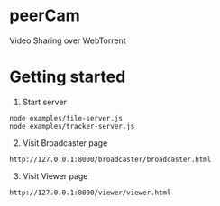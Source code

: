 # peerCam
Video Sharing over WebTorrent

# Getting started

1. Start server
```
node examples/file-server.js
node examples/tracker-server.js
```

2. Visit Broadcaster page
```
http://127.0.0.1:8000/broadcaster/broadcaster.html
```

3. Visit Viewer page
```
http://127.0.0.1:8000/viewer/viewer.html
```
